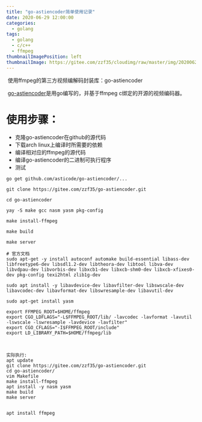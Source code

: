 ```yaml
---
title: "go-astiencoder简单使用记录"
date: 2020-06-29 12:00:00
categories:
  - golang
tags:
  - golang
  - c/c++
  - ffmpeg
thumbnailImagePosition: left
thumbnailImage: https://gitee.com/zzf35/cloudimg/raw/master/img/20200622200041.jpg
---
```


​    使用ffmpeg的第三方视频编解码封装库：go-astiencoder

<!--more-->

​    [go-astiencoder](https://github.com/asticode/go-astiencoder)是用go编写的，并基于ffmpeg c绑定的开源的视频编码器。



# 使用步骤：

- 克隆go-astiencoder在github的源代码
- 下载arch linux上编译时所需要的依赖
- 编译相对应的ffmpeg的源代码
- 编译go-astiencoder的二进制可执行程序
- 测试

```shell
go get github.com/asticode/go-astiencoder/...

git clone https://gitee.com/zzf35/go-astiencoder.git

cd go-astiencoder

yay -S make gcc nasm yasm pkg-config

make install-ffmpeg

make build

make server

# 官方文档
sudo apt-get -y install autoconf automake build-essential libass-dev libfreetype6-dev libsdl1.2-dev libtheora-dev libtool libva-dev libvdpau-dev libvorbis-dev libxcb1-dev libxcb-shm0-dev libxcb-xfixes0-dev pkg-config texi2html zlib1g-dev

sudo apt install -y libavdevice-dev libavfilter-dev libswscale-dev libavcodec-dev libavformat-dev libswresample-dev libavutil-dev

sudo apt-get install yasm

export FFMPEG_ROOT=$HOME/ffmpeg
export CGO_LDFLAGS="-L$FFMPEG_ROOT/lib/ -lavcodec -lavformat -lavutil -lswscale -lswresample -lavdevice -lavfilter"
export CGO_CFLAGS="-I$FFMPEG_ROOT/include"
export LD_LIBRARY_PATH=$HOME/ffmpeg/lib



实际执行:
apt update
git clone https://gitee.com/zzf35/go-astiencoder.git
cd go-astiencoder/
vim Makefile
make install-ffmpeg
apt install -y nasm yasm
make build
make server


apt install ffmpeg










```




